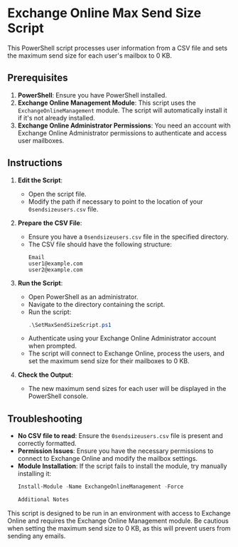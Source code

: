 # Exchange Online Max Send Size Script

This PowerShell script processes user information from a CSV file and sets the maximum send size for each user's mailbox to 0 KB.

## Prerequisites

1. **PowerShell**: Ensure you have PowerShell installed.
2. **Exchange Online Management Module**: This script uses the `ExchangeOnlineManagement` module. The script will automatically install it if it's not already installed.
3. **Exchange Online Administrator Permissions**: You need an account with Exchange Online Administrator permissions to authenticate and access user mailboxes.

## Instructions

1. **Edit the Script**:
   - Open the script file.
   - Modify the path if necessary to point to the location of your `0sendsizeusers.csv` file.

2. **Prepare the CSV File**:
   - Ensure you have a `0sendsizeusers.csv` file in the specified directory.
   - The CSV file should have the following structure:
     ```
     Email
     user1@example.com
     user2@example.com
     ```

3. **Run the Script**:
   - Open PowerShell as an administrator.
   - Navigate to the directory containing the script.
   - Run the script:
     ```powershell
     .\SetMaxSendSizeScript.ps1
     ```
   - Authenticate using your Exchange Online Administrator account when prompted.
   - The script will connect to Exchange Online, process the users, and set the maximum send size for their mailboxes to 0 KB.

4. **Check the Output**:
   - The new maximum send sizes for each user will be displayed in the PowerShell console.

## Troubleshooting

- **No CSV file to read**: Ensure the `0sendsizeusers.csv` file is present and correctly formatted.
- **Permission Issues**: Ensure you have the necessary permissions to connect to Exchange Online and modify the mailbox settings.
- **Module Installation**: If the script fails to install the module, try manually installing it:
  ```powershell
  Install-Module -Name ExchangeOnlineManagement -Force

  Additional Notes
This script is designed to be run in an environment with access to Exchange Online and requires the Exchange Online Management module.
Be cautious when setting the maximum send size to 0 KB, as this will prevent users from sending any emails.
